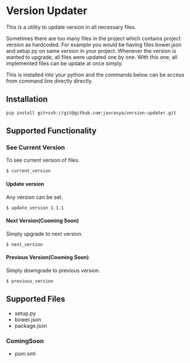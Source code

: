# Version Updater
This is a utility to update version in all necessary files. 

Sometimes there are too many files in the project which contains project version as hardcoded. For example you would be having files bower.json and setup.py on same version in your project. Whenever the version is wanted to upgrade, all files were updated one by one. With this one, all implemented files can be update at once simply. 

This is installed into your python and the commands below can be access from command line directly directly.

## Installation
```
pip install git+ssh://git@github.com:javrasya/version-updater.git
```


## Supported Functionality
### See Current Version
To see current version of files.
```
$ current_version
```

#### Update version
Any version can be set.
```
$ update_version 1.1.1
```

#### Next Version(Cooming Soon)
Simply upgrade to next version.
```
$ next_version
```

#### Previous Version(Cooming Soon)
Simply downgrade to previous version.
```
$ previous_version
```

## Supported Files
* setup.py
* bower.json
* package.json

### ComingSoon
* pom.xml


